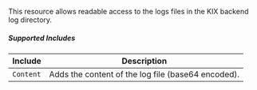 This resource allows readable access to the logs files in the KIX backend log directory.

##### Supported Includes

|Include|Description|
|-|-|
|```Content```|Adds the content of the log file (base64 encoded).|
